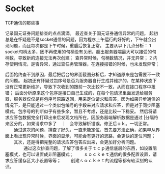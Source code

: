 # Socket
TCP通信的那些事

记录国元证券问题排查的点点滴滴。
最近查关于国元证券通信异常的问题。
起初总是在怀疑是不是socket通信的问题，因为程序上午运行的好好的，下午就会出现问题，而且每次都是下午时候，重启后恢复正常。
 主要从以下几点分析：
 1 socket句柄太多，因不再使用的句柄没有关闭，超出服务器端最大可以接受的句柄数，导致新的连接无法再次创建；
    查异常时候，句柄数情况，并无异常；
 2 内存使用情况，是否异常，通过查任务管理器，在连接报错的时候，也未发现异常；

 后面始终查不到原因，最后把后台的界面截图分析后，才知道原来是包需要不一致的问题。
 起初还有怀疑过包序号是否为服务器自行生成并维护的，在某种状态下没有正常更新维护，导致下次收到的跟前一次比较不一致，从而在接口程序中报错；
 后面分析原来这个包序是接口自己生成的，在每个包请求里面发送给服务器，服务器仅仅是将包序号原路返回，用来定位请求和应答，因为如果异步通信的情况下，是只能通过一个类似包编号的字段来对应请求和应答，但是对于同步阻塞模式，包序号的判断似乎有些多余，暂且不考虑，还是比较一下稳妥。
  然后将请求应答包数据完全打印出来后发现文档所在，因服务器端解析数据是通过 |分隔符来区分的，如果请求中多了　｜　会导致解析错误，修正后ｏｋ。一切正常。
   　　通过这次的问题，排查了好久，一直未能定位，首先要方法正确，如果早从界面上看出现异常时候，界面的显示，可能会有更好的思路，会更快的定位问题；
　　其次，还是得把完整的请求应答包答应出来，会更加好分析问题。
　　
　　通过这次排查问题，了解了很多关于ｔｃｐ通信底层的东西，如设置阻塞模式，也可以设置成非阻塞模式；
　　ｓｏｃｋｅｔ通信的很多配置设置，请求应答缓存区大小设置等等；
　　创建ｓｏｃｋｅｔ的流程等都有较深刻的认识。